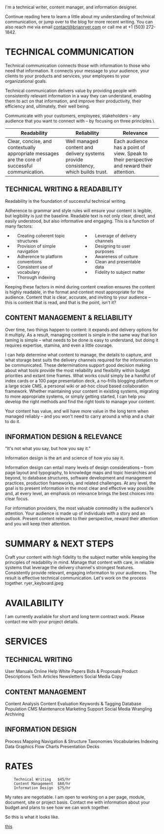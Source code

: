 I'm a technical writer, content manager, and information designer.

Continue reading here to learn a little about my understanding of technical communication, or jump over to the blog for more recent writing. You can also reach me via email contact@brianryer.com or call me at +1 (503) 272-1842.

# TECHNICAL COMMUNICATION

Technical communication connects those with information to those who need that information. It connects your message to your audience, your clients to your products and services, your employees to your organizational goals.

Technical communication delivers value by providing people with consistently relevant information in a way they can understand, enabling them to act on that information, and improve their productivity, their efficiency and, ultimately, their well being.

Communicate with your customers, employees, stakeholders – any audience that you want to connect with – by focusing on three principles.\

<style> table tr td {vertical-align: top;}</style>

| Readability | Reliability | Relevance|
| --- | --- | --- |
| Clear, concise, and contextually appropriate messages are the core of successful communication. | Well managed content and delivery systems provide consistency, which builds trust.| Each audience has a point of view. Speak to their perspective and reward their attention. |

## TECHNICAL WRITING & READABILITY
Readability is the foundation of successful technical writing.

Adherence to grammar and style rules will ensure your content is legible, but legibility is just the baseline. Readable text is not only clear, direct, and easily understood, but also informative and engaging. This is a function of many factors:


<style>
  li:first-of-type {margin-top: 0;}
  li {margin: 0 1rem;}
  ul {columns: 2; padding-left: 0.5rem; margin: 0;}
  ul li p {margin: 0 1rem;}
 </style>


- Creating coherent topic structures

- Provision of simple navigation

- Adherence to platform conventions

- Consistent use of vocabulary

- Thorough indexing

- Leverage of delivery channels

- Designing to user purposes

- Awareness of culture

- Clean and presentable data

- Fidelity to subject matter


Keeping these factors in mind during content creation ensures the content is highly readable, in the format and context most appropriate for the audience. Content that is clear, accurate, and inviting to your audience – this is content that is read, and that is the point, isn't it?

## CONTENT MANAGEMENT & RELIABILITY
Over time, two things happen to content: it expands and delivery options for it multiply. As a result, managing content is simple in the same way that lion taming is simple – what needs to be done is easy to understand, but doing it requires expertise, stamina, and even a little courage.

I can help determine what content to manage, the details to capture, and what storage best suits the delivery channels required for the information to be communicated. These determinations support good decision making about what tools provide the most reliability and flexibility within budget priorities and extant time frames. What works could simply be a handful of index cards or a 100 page presentation deck, a no-frills blogging platform or a large scale CMS, a personal wiki or ad-hoc cloud based collaboration framework. Whether maintaining your content in existing systems, migrating to more appropriate systems, or simply getting started, I can help you develop the right methods and find the right tools to manage your content.

Your content has value, and will have more value in the long term when managed reliably – and you won't need to carry around a whip and a chair to do it.

## INFORMATION DESIGN & RELEVANCE
"It's not what you say, but how you say it."

Information design is the art and science of how you say it.

Information design can entail many levels of design considerations – from page layout and typography, to knowledge maps and topic hierarchies and beyond, to database structures, software development and management practices, production frameworks, and related challenges. At any level, the goal is to present information in the most clear and effective way possible and, at every level, an emphasis on relevance brings the best choices into clear focus.

For information providers, the most valuable commodity is the audience's attention. Your audience is made up of individuals with a story and an outlook. Present content relevant to their perspective, reward their attention and you will keep their attention.

# SUMMARY & NEXT STEPS

Craft your content with high fidelity to the subject matter while keeping the principles of readability in mind.
Manage that content with care, in reliable systems that leverage the delivery channel's strongest features.
Consistently provide relevant, engaging information to your audiences.
The result is effective technical communication. Let's work on the process together.
ryer_keyboard.jpeg

# AVAILABILITY
I am currently available for short and long term contract work. Please contact me with your project details.

# SERVICES

## TECHNICAL WRITING

User Manuals
Online Help
White Papers
Bids & Proposals
Product Descriptions
Tech Articles
Newsletters
Social Media Copy

## CONTENT MANAGEMENT

Content Analysis
Content Evaluation
Keywords & Tagging
Database Population
CMS Maintenance
Marketing Support
Social Media Wrangling
Archiving

## INFORMATION DESIGN

Process Mapping
Navigation & Structure
Taxonomies
Vocabularies
Indexing
Data Graphics
Flow Charts
Presentation Decks

# RATES
 	 	Technical Writing	$45/hr
 	 	Content Management	$60/hr
 	 	Information Design	$75/hr

My rates are negotiable. I am open to working on a per page, module, document, site or project basis. Contact me with information about your budget and plans to see how we can work together.


So this is what it looks like.

[this](readme2.md)
